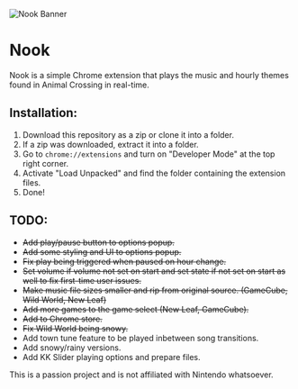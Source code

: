 ![Nook Banner](https://i.imgur.com/7FZCuXZ.jpg)
# Nook
Nook is a simple Chrome extension that plays the music and hourly themes found in Animal Crossing in real-time. 

## Installation:
1. Download this repository as a zip or clone it into a folder.
2. If a zip was downloaded, extract it into a folder.
3. Go to `chrome://extensions` and turn on "Developer Mode" at the top right corner.
4. Activate "Load Unpacked" and find the folder containing the extension files.
5. Done!

## TODO:
* ~~Add play/pause button to options popup.~~
* ~~Add some styling and UI to options popup.~~
* ~~Fix play being triggered when paused on hour change.~~
* ~~Set volume if volume not set on start and set state if not set on start as well to fix first-time user issues.~~
* ~~Make music file sizes smaller and rip from original source. (GameCube, Wild World, New Leaf)~~
* ~~Add more games to the game select (New Leaf, GameCube).~~
* ~~Add to Chrome store.~~
* ~~Fix Wild World being snowy.~~
* Add town tune feature to be played inbetween song transitions.
* Add snowy/rainy versions.
* Add KK Slider playing options and prepare files.

This is a passion project and is not affiliated with Nintendo whatsoever.
